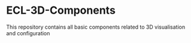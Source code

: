 # ECL-3D-Components
This repository contains all basic components related to 3D visualisation and configuration
